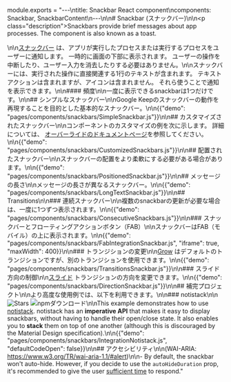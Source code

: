 module.exports = "---\ntitle: Snackbar React component\ncomponents: Snackbar, SnackbarContent\n---\n\n# Snackbar (スナックバー)\n\n<p class=\"description\">Snackbars provide brief messages about app processes. The component is also known as a toast.</p>\n\n[スナックバー](https://material.io/design/components/snackbars.html) は、アプリが実行したプロセスまたは実行するプロセスをユーザーに通知します。 一時的に画面の下部に表示されます。 ユーザーの操作を中断したり、ユーザー入力を消去したりする必要はありません。\n\nスナックバーには、実行された操作に直接関連する1行のテキストが含まれます。 テキストアクションは含まれますが、アイコンは含まれません。 それら使うことで通知を表示できます。\n\n#### 頻度\n\n一度に表示できるsnackbarは1つだけです。\n\n## シンプルなスナックバー\n\nGoogle Keepのスナックバーの動作を再現することを目的とした基本的なスナックバー。\n\n{{\"demo\": \"pages/components/snackbars/SimpleSnackbar.js\"}}\n\n## カスタマイズされたスナックバー\n\nコンポーネントのカスタマイズの例を次に示します。 詳細については、 [オーバーライドのドキュメントページ](/customization/components/)を参照してください。\n\n{{\"demo\": \"pages/components/snackbars/CustomizedSnackbars.js\"}}\n\n## 配置されたスナックバー\n\nスナックバーの配置をより柔軟にする必要がある場合があります。\n\n{{\"demo\": \"pages/components/snackbars/PositionedSnackbar.js\"}}\n\n## メッセージの長さ\n\nメッセージの長さが異なるスナックバー。\n\n{{\"demo\": \"pages/components/snackbars/LongTextSnackbar.js\"}}\n\n## Transitions\n\n### 連続スナックバー\n\n複数のsnackbarの更新が必要な場合は、一度に1つずつ表示されます。\n\n{{\"demo\": \"pages/components/snackbars/ConsecutiveSnackbars.js\"}}\n\n### スナックバーとフローティングアクションボタン（FAB）\n\nスナックバーはFAB（モバイル）の上に表示されます。\n\n{{\"demo\": \"pages/components/snackbars/FabIntegrationSnackbar.js\", \"iframe\": true, \"maxWidth\": 400}}\n\n### トランジションの変更\n\n[Grow](/components/transitions/#grow) はデフォルトのトランジションですが、別のトランジションを使用できます。\n\n{{\"demo\": \"pages/components/snackbars/TransitionsSnackbar.js\"}}\n\n### スライド方向の制御\n\n[スライド](/components/transitions/#slide) トランジションの方向を変更できます。\n\n{{\"demo\": \"pages/components/snackbars/DirectionSnackbar.js\"}}\n\n## 補完プロジェクト\n\nより高度な使用例では、以下を利用できます。\n\n### notistack\n\n![Stars](https://img.shields.io/github/stars/iamhosseindhv/notistack.svg?style=social&label=Stars) ![npmダウンロード](https://img.shields.io/npm/dm/notistack.svg)\n\nThis example demonstrates how to use [notistack](https://github.com/iamhosseindhv/notistack). notistack has an **imperative API** that makes it easy to display snackbars, without having to handle their open/close state. It also enables you to **stack** them on top of one another (although this is discouraged by the Material Design specification).\n\n{{\"demo\": \"pages/components/snackbars/IntegrationNotistack.js\", \"defaultCodeOpen\": false}}\n\n## アクセシビリティ\n\n(WAI-ARIA: https://www.w3.org/TR/wai-aria-1.1/#alert)\n\n- By default, the snackbar won't auto-hide. However, if you decide to use the `autoHideDuration` prop, it's recommended to give the user [sufficient time](https://www.w3.org/TR/UNDERSTANDING-WCAG20/time-limits.html) to respond."